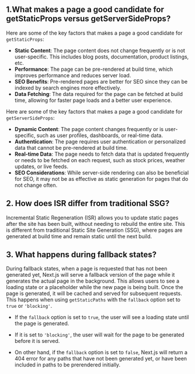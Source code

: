 ## 1.What makes a page a good candidate for getStaticProps versus getServerSideProps?

Here are some of the key factors that makes a page a good candidate for `getStaticProps`:

- **Static Content**: The page content does not change frequently or is not user-specific. This includes blog posts, documentation, product listings, etc.
- **Performance**: The page can be pre-rendered at build time, which improves performance and reduces server load.
- **SEO Benefits**: Pre-rendered pages are better for SEO since they can be indexed by search engines more effectively.
- **Data Fetching**: The data required for the page can be fetched at build time, allowing for faster page loads and a better user experience.

Here are some of the key factors that makes a page a good candidate for `getServerSideProps`:

- **Dynamic Content**: The page content changes frequently or is user-specific, such as user profiles, dashboards, or real-time data.
- **Authentication**: The page requires user authentication or personalized data that cannot be pre-rendered at build time.
- **Real-time Data**: The page needs to fetch data that is updated frequently or needs to be fetched on each request, such as stock prices, weather updates, or live feeds.
- **SEO Considerations**: While server-side rendering can also be beneficial for SEO, it may not be as effective as static generation for pages that do not change often.

## 2. How does ISR differ from traditional SSG?

Incremental Static Regeneration (ISR) allows you to update static pages after the site has been built, without needing to rebuild the entire site. This is different from traditional Static Site Generation (SSG), where pages are generated at build time and remain static until the next build.

## 3. What happens during fallback states?

During fallback states, when a page is requested that has not been generated yet, Next.js will serve a fallback version of the page while it generates the actual page in the background. This allows users to see a loading state or a placeholder while the new page is being built. Once the page is generated, it will be cached and served for subsequent requests. This happens when using `getStaticPaths` with the `fallback` option set to `true` or `'blocking'`. 

- If the `fallback` option is set to `true`, the user will see a loading state until the page is generated.

- If it is set to `'blocking'`, the user will wait for the page to be generated before it is served.

- On other hand, if the `fallback` option is set to `false`, Next.js will return a 404 error for any paths that have not been generated yet, or have been included in paths to be prerendered initially.

